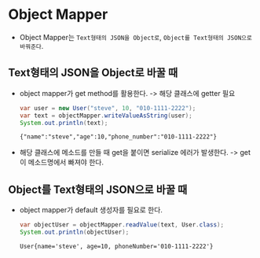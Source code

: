 # Object Mapper
* Object Mapper는 `Text형태의 JSON을 Object로`, `Object를 Text형태의 JSON으로 바꿔준다`.

## Text형태의 JSON을 Object로 바꿀 때
* object mapper가 get method를 활용한다. -> 해당 클래스에 getter 필요
    ```java
    var user = new User("steve", 10, "010-1111-2222");
    var text = objectMapper.writeValueAsString(user);
    System.out.println(text);
    ```
    ```
    {"name":"steve","age":10,"phone_number":"010-1111-2222"}
    ```
* 해당 클래스에 메소드를 만들 때 get을 붙이면 serialize 에러가 발생한다. -> get이 메소드명에서 빠져야 한다.

## Object를 Text형태의 JSON으로 바꿀 때
* object mapper가 default 생성자를 필요로 한다.
    ```java
    var objectUser = objectMapper.readValue(text, User.class);
    System.out.println(objectUser);
    ```
    ```
    User{name='steve', age=10, phoneNumber='010-1111-2222'}
    ```